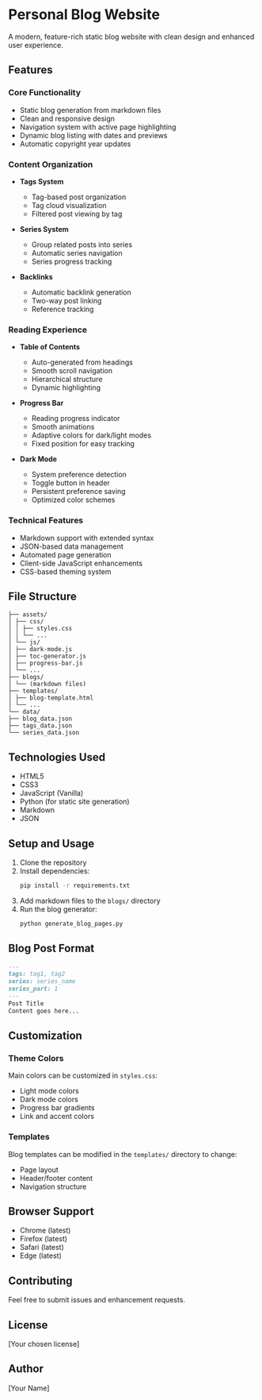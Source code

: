 # Personal Blog Website

A modern, feature-rich static blog website with clean design and enhanced user experience.

## Features

### Core Functionality
- Static blog generation from markdown files
- Clean and responsive design
- Navigation system with active page highlighting
- Dynamic blog listing with dates and previews
- Automatic copyright year updates

### Content Organization
- **Tags System**
  - Tag-based post organization
  - Tag cloud visualization
  - Filtered post viewing by tag

- **Series System**
  - Group related posts into series
  - Automatic series navigation
  - Series progress tracking

- **Backlinks**
  - Automatic backlink generation
  - Two-way post linking
  - Reference tracking

### Reading Experience
- **Table of Contents**
  - Auto-generated from headings
  - Smooth scroll navigation
  - Hierarchical structure
  - Dynamic highlighting

- **Progress Bar**
  - Reading progress indicator
  - Smooth animations
  - Adaptive colors for dark/light modes
  - Fixed position for easy tracking

- **Dark Mode**
  - System preference detection
  - Toggle button in header
  - Persistent preference saving
  - Optimized color schemes

### Technical Features
- Markdown support with extended syntax
- JSON-based data management
- Automated page generation
- Client-side JavaScript enhancements
- CSS-based theming system

## File Structure 

```
├── assets/
│ ├── css/
│ │ ├── styles.css
│ │ └── ...
│ └── js/
│ ├── dark-mode.js
│ ├── toc-generator.js
│ ├── progress-bar.js
│ └── ...
├── blogs/
│ └── (markdown files)
├── templates/
│ ├── blog-template.html
│ └── ...
└── data/
├── blog_data.json
├── tags_data.json
└── series_data.json
```

## Technologies Used
- HTML5
- CSS3
- JavaScript (Vanilla)
- Python (for static site generation)
- Markdown
- JSON

## Setup and Usage

1. Clone the repository
2. Install dependencies:
   ```bash
   pip install -r requirements.txt
   ```
3. Add markdown files to the `blogs/` directory
4. Run the blog generator:
   ```bash
   python generate_blog_pages.py
   ```

## Blog Post Format

```markdown
---
tags: tag1, tag2
series: series_name
series_part: 1
---
Post Title
Content goes here...
```

## Customization

### Theme Colors
Main colors can be customized in `styles.css`:
- Light mode colors
- Dark mode colors
- Progress bar gradients
- Link and accent colors

### Templates
Blog templates can be modified in the `templates/` directory to change:
- Page layout
- Header/footer content
- Navigation structure

## Browser Support
- Chrome (latest)
- Firefox (latest)
- Safari (latest)
- Edge (latest)

## Contributing
Feel free to submit issues and enhancement requests.

## License
[Your chosen license]

## Author
[Your Name] 